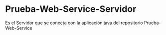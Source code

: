 # Prueba-Web-Service-Servidor
Es el Servidor que se conecta con la aplicación java del repositorio Prueba-Web-Service

